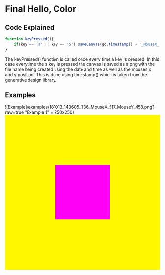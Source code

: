 # Final Hello, Color

## Code Explained
```js
function keyPressed(){
    if(key == 's' || key == 'S') saveCanvas(gd.timestamp() + '_MouseX_' + mouseX + '_MouseY_' + mouseY,'png');
}
```
The keyPressed() function is called once every time a key is pressed. In this case everytime the s key is pressed the canvas is saved as a png with the file name being created using the date and time as well as the mouses x and y position. This is done using timestamp() which is taken from the generative design library.

## Examples

![Example](examples/181013_143605_336_MouseX_517_MouseY_458.png?raw=true "Example 1" = 250x250)
![Example](examples/181013_154220_786_MouseX_253_MouseY_116.png?raw=true "Example 2")
